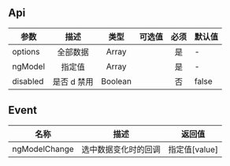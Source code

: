 ## Api

| 参数     |    描述     |  类型   | 可选值 | 必须 | 默认值 |
| -------- | :---------: | :-----: | :----: | :--: | ------ |
| options  |  全部数据   |  Array  |        |  是  | -      |
| ngModel  |   指定值    |  Array  |        |  是  | -      |
| disabled | 是否 d 禁用 | Boolean |        |  否  | false  |

## Event

| 名称          |         描述         | 返回值        |
| ------------- | :------------------: | ------------- |
| ngModelChange | 选中数据变化时的回调 | 指定值[value] |
